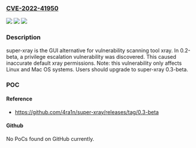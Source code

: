 ### [CVE-2022-41950](https://cve.mitre.org/cgi-bin/cvename.cgi?name=CVE-2022-41950)
![](https://img.shields.io/static/v1?label=Product&message=super-xray&color=blue)
![](https://img.shields.io/static/v1?label=Version&message=%3C%200.3-beta%20&color=brightgreen)
![](https://img.shields.io/static/v1?label=Vulnerability&message=CWE-250%3A%20Execution%20with%20Unnecessary%20Privileges&color=brightgreen)

### Description

super-xray is the GUI alternative for vulnerability scanning tool xray. In 0.2-beta, a privilege escalation vulnerability was discovered. This caused inaccurate default xray permissions. Note: this vulnerability only affects Linux and Mac OS systems. Users should upgrade to super-xray 0.3-beta.

### POC

#### Reference
- https://github.com/4ra1n/super-xray/releases/tag/0.3-beta

#### Github
No PoCs found on GitHub currently.

